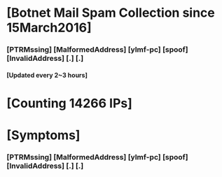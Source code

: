 # [Botnet Mail Spam Collection since 15March2016]
### [PTRMssing] [MalformedAddress] [ylmf-pc] [spoof] [InvalidAddress] [.] [.]
#### [Updated every 2~3 hours]

# [Counting 14266 IPs]

# [Symptoms] 
###   [PTRMssing] [MalformedAddress] [ylmf-pc] [spoof] [InvalidAddress] [.] [.]
